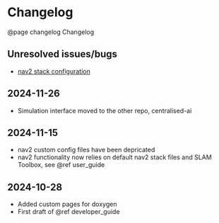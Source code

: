 Changelog
=======================

@page changelog Changelog

Unresolved issues/bugs
-----------------------
- [nav2 stack configuration](https://robotics.stackexchange.com/questions/113468/no-map-received-timed-out-waiting-for-transform-from-base-footprint-to-map)

2024-11-26
-----------------------
- Simulation interface moved to the other repo, centralised-ai

2024-11-15
-----------------------
- nav2 custom config files have been depricated
- nav2 functionality now relies on default nav2 stack files and SLAM Toolbox, 
see @ref user_guide

2024-10-28
-----------------------
- Added custom pages for doxygen
- First draft of @ref developer_guide
